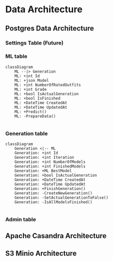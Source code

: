 # Data Architecture

## Postgres Data Architecture

### Settings Table (Future)

### ML table

```mermaid
classDiagram
    ML --|> Generation
    ML: +int Id
    ML: +json Model
    ML: +int NumberOfRatedOutfits
    ML: +int Grade
    ML: +bool IsActualGeneration
    ML: +bool IsFinished
    ML: +DateTime CreatedAt
    ML: +DateTime UpdatedAt
    ML: +Predict()
    ML: -PrepareData()
    
```

### Generation table

```mermaid
classDiagram 
    Generation <|-- ML
    Generation: +int Id
    Generation: +int Iteration
    Generation: +int NumberOfModels
    Generation: +int FinishedModels
    Generation: +ML BestModel
    Generation: +bool IsActualGeneration
    Generation: +DateTime CreatedAt
    Generation: +DateTime UpdatedAt
    Generation: +FinishGeneration()
    Generation: -CreateNewGeneration()
    Generation: -SetActualGenerationToFalse()
    Generation: -IsAllModelsFinished()
    
```

### Admin table

## Apache Casandra Architecture

## S3 Minio Architecture
